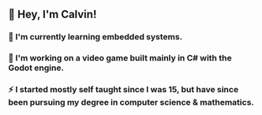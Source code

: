 ## 👋 Hey, I'm Calvin!

### 🌱 I'm currently learning embedded systems.
### 🔭 I'm working on a video game built mainly in C# with the Godot engine.
### ⚡ I started mostly self taught since I was 15, but have since been pursuing my degree in computer science & mathematics.
<!--
**beamxrr/beamxrr** is a ✨ _special_ ✨ repository because its `README.md` (this file) appears on your GitHub profile.

Here are some ideas to get you started:

- 🔭 I’m currently working on ...
- 🌱 I’m currently learning ...
- 👯 I’m looking to collaborate on ...
- 🤔 I’m looking for help with ...
- 💬 Ask me about ...
- 📫 How to reach me: ...
- 😄 Pronouns: ...
- ⚡ Fun fact: ...
-->
